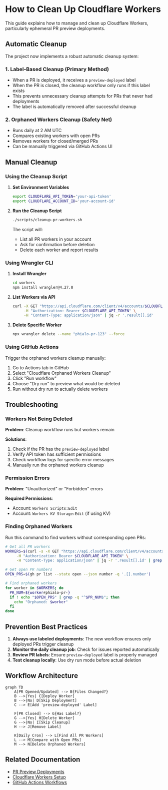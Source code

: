 # How to Clean Up Cloudflare Workers

This guide explains how to manage and clean up Cloudflare Workers, particularly ephemeral PR preview deployments.

## Automatic Cleanup

The project now implements a robust automatic cleanup system:

### 1. Label-Based Cleanup (Primary Method)
- When a PR is deployed, it receives a `preview-deployed` label
- When the PR is closed, the cleanup workflow only runs if this label exists
- This prevents unnecessary cleanup attempts for PRs that never had deployments
- The label is automatically removed after successful cleanup

### 2. Orphaned Workers Cleanup (Safety Net)
- Runs daily at 2 AM UTC
- Compares existing workers with open PRs
- Removes workers for closed/merged PRs
- Can be manually triggered via GitHub Actions UI

## Manual Cleanup

### Using the Cleanup Script

1. **Set Environment Variables**
   ```bash
   export CLOUDFLARE_API_TOKEN='your-api-token'
   export CLOUDFLARE_ACCOUNT_ID='your-account-id'
   ```

2. **Run the Cleanup Script**
   ```bash
   ./scripts/cleanup-pr-workers.sh
   ```

   The script will:
   - List all PR workers in your account
   - Ask for confirmation before deletion
   - Delete each worker and report results

### Using Wrangler CLI

1. **Install Wrangler**
   ```bash
   cd workers
   npm install wrangler@4.27.0
   ```

2. **List Workers via API**
   ```bash
   curl -X GET "https://api.cloudflare.com/client/v4/accounts/$CLOUDFLARE_ACCOUNT_ID/workers/scripts" \
        -H "Authorization: Bearer $CLOUDFLARE_API_TOKEN" \
        -H "Content-Type: application/json" | jq -r '.result[].id'
   ```

3. **Delete Specific Worker**
   ```bash
   npx wrangler delete --name "phialo-pr-123" --force
   ```

### Using GitHub Actions

Trigger the orphaned workers cleanup manually:

1. Go to Actions tab in GitHub
2. Select "Cloudflare Orphaned Workers Cleanup"
3. Click "Run workflow"
4. Choose "Dry run" to preview what would be deleted
5. Run without dry run to actually delete workers

## Troubleshooting

### Workers Not Being Deleted

**Problem**: Cleanup workflow runs but workers remain

**Solutions**:
1. Check if the PR has the `preview-deployed` label
2. Verify API token has sufficient permissions
3. Check workflow logs for specific error messages
4. Manually run the orphaned workers cleanup

### Permission Errors

**Problem**: "Unauthorized" or "Forbidden" errors

**Required Permissions**:
- Account: `Workers Scripts:Edit`
- Account: `Workers KV Storage:Edit` (if using KV)

### Finding Orphaned Workers

Run this command to find workers without corresponding open PRs:

```bash
# Get all PR workers
WORKERS=$(curl -s -X GET "https://api.cloudflare.com/client/v4/accounts/$CLOUDFLARE_ACCOUNT_ID/workers/scripts" \
     -H "Authorization: Bearer $CLOUDFLARE_API_TOKEN" \
     -H "Content-Type: application/json" | jq -r '.result[].id' | grep '^phialo-pr-')

# Get open PR numbers
OPEN_PRS=$(gh pr list --state open --json number -q '.[].number')

# Find orphaned workers
for worker in $WORKERS; do
  PR_NUM=${worker#phialo-pr-}
  if ! echo "$OPEN_PRS" | grep -q "^$PR_NUM$"; then
    echo "Orphaned: $worker"
  fi
done
```

## Prevention Best Practices

1. **Always use labeled deployments**: The new workflow ensures only deployed PRs trigger cleanup
2. **Monitor the daily cleanup job**: Check for issues reported automatically
3. **Review PR labels**: Ensure `preview-deployed` label is properly managed
4. **Test cleanup locally**: Use dry run mode before actual deletion

## Workflow Architecture

```mermaid
graph TD
    A[PR Opened/Updated] --> B{Files Changed?}
    B -->|Yes| C[Deploy Worker]
    B -->|No| D[Skip Deployment]
    C --> E[Add 'preview-deployed' Label]
    
    F[PR Closed] --> G{Has Label?}
    G -->|Yes| H[Delete Worker]
    G -->|No| I[Skip Cleanup]
    H --> J[Remove Label]
    
    K[Daily Cron] --> L[Find All PR Workers]
    L --> M[Compare with Open PRs]
    M --> N[Delete Orphaned Workers]
```

## Related Documentation

- [PR Preview Deployments](./pr-preview-deployments.md)
- [Cloudflare Workers Setup](./cloudflare-setup.md)
- [GitHub Actions Workflows](../architecture/github-actions.md)